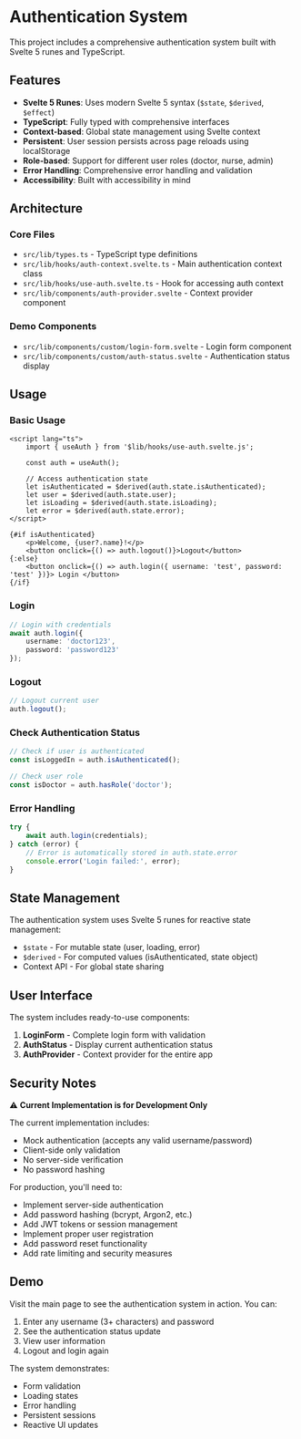 # Authentication System

This project includes a comprehensive authentication system built with Svelte 5 runes and TypeScript.

## Features

- **Svelte 5 Runes**: Uses modern Svelte 5 syntax (`$state`, `$derived`, `$effect`)
- **TypeScript**: Fully typed with comprehensive interfaces
- **Context-based**: Global state management using Svelte context
- **Persistent**: User session persists across page reloads using localStorage
- **Role-based**: Support for different user roles (doctor, nurse, admin)
- **Error Handling**: Comprehensive error handling and validation
- **Accessibility**: Built with accessibility in mind

## Architecture

### Core Files

- `src/lib/types.ts` - TypeScript type definitions
- `src/lib/hooks/auth-context.svelte.ts` - Main authentication context class
- `src/lib/hooks/use-auth.svelte.ts` - Hook for accessing auth context
- `src/lib/components/auth-provider.svelte` - Context provider component

### Demo Components

- `src/lib/components/custom/login-form.svelte` - Login form component
- `src/lib/components/custom/auth-status.svelte` - Authentication status display

## Usage

### Basic Usage

```svelte
<script lang="ts">
	import { useAuth } from '$lib/hooks/use-auth.svelte.js';

	const auth = useAuth();

	// Access authentication state
	let isAuthenticated = $derived(auth.state.isAuthenticated);
	let user = $derived(auth.state.user);
	let isLoading = $derived(auth.state.isLoading);
	let error = $derived(auth.state.error);
</script>

{#if isAuthenticated}
	<p>Welcome, {user?.name}!</p>
	<button onclick={() => auth.logout()}>Logout</button>
{:else}
	<button onclick={() => auth.login({ username: 'test', password: 'test' })}> Login </button>
{/if}
```

### Login

```typescript
// Login with credentials
await auth.login({
	username: 'doctor123',
	password: 'password123'
});
```

### Logout

```typescript
// Logout current user
auth.logout();
```

### Check Authentication Status

```typescript
// Check if user is authenticated
const isLoggedIn = auth.isAuthenticated();

// Check user role
const isDoctor = auth.hasRole('doctor');
```

### Error Handling

```typescript
try {
	await auth.login(credentials);
} catch (error) {
	// Error is automatically stored in auth.state.error
	console.error('Login failed:', error);
}
```

## State Management

The authentication system uses Svelte 5 runes for reactive state management:

- `$state` - For mutable state (user, loading, error)
- `$derived` - For computed values (isAuthenticated, state object)
- Context API - For global state sharing

## User Interface

The system includes ready-to-use components:

1. **LoginForm** - Complete login form with validation
2. **AuthStatus** - Display current authentication status
3. **AuthProvider** - Context provider for the entire app

## Security Notes

⚠️ **Current Implementation is for Development Only**

The current implementation includes:

- Mock authentication (accepts any valid username/password)
- Client-side only validation
- No server-side verification
- No password hashing

For production, you'll need to:

- Implement server-side authentication
- Add password hashing (bcrypt, Argon2, etc.)
- Add JWT tokens or session management
- Implement proper user registration
- Add password reset functionality
- Add rate limiting and security measures

## Demo

Visit the main page to see the authentication system in action. You can:

1. Enter any username (3+ characters) and password
2. See the authentication status update
3. View user information
4. Logout and login again

The system demonstrates:

- Form validation
- Loading states
- Error handling
- Persistent sessions
- Reactive UI updates
